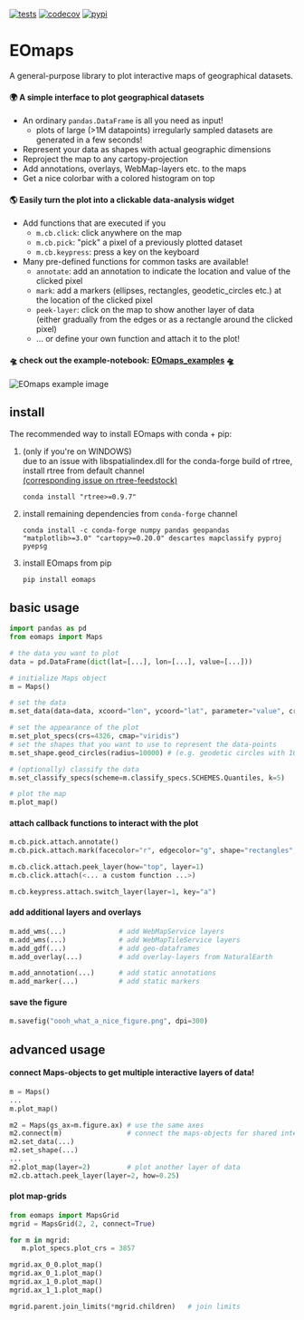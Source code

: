 [![tests](https://github.com/raphaelquast/EOmaps/actions/workflows/testMaps.yml/badge.svg?branch=master)](https://github.com/raphaelquast/EOmaps/actions/workflows/testMaps.yml)
[![codecov](https://codecov.io/gh/raphaelquast/EOmaps/branch/dev/graph/badge.svg?token=25M85P7MJG)](https://codecov.io/gh/raphaelquast/EOmaps)
[![pypi](https://img.shields.io/pypi/v/eomaps)](https://pypi.org/project/eomaps/)
# EOmaps

A general-purpose library to plot interactive maps of geographical datasets.

#### 🌍 A simple interface to plot geographical datasets  
- An ordinary `pandas.DataFrame` is all you need as input!
  - plots of large (>1M datapoints) irregularly sampled datasets are generated in a few seconds!
- Represent your data as shapes with actual geographic dimensions
- Reproject the map to any cartopy-projection
- Add annotations, overlays, WebMap-layers etc. to the maps
- Get a nice colorbar with a colored histogram on top  

#### 🌎 Easily turn the plot into a clickable data-analysis widget  
- Add functions that are executed if you
  - `m.cb.click`: click anywhere on the map
  - `m.cb.pick`: "pick" a pixel of a previously plotted dataset
  - `m.cb.keypress`: press a key on the keyboard
- Many pre-defined functions for common tasks are available!
  - `annotate`: add an annotation to indicate the location and value of the clicked pixel
  - `mark`: add a markers (ellipses, rectangles, geodetic_circles etc.) at the location of the clicked pixel
  - `peek-layer`: click on the map to show another layer of data  
    (either gradually from the edges or as a rectangle around the clicked pixel)
  - ... or define your own function and attach it to the plot!

#### 🛸 check out the example-notebook:  [EOmaps_examples](https://github.com/raphaelquast/maps/blob/dev/examples/EOmaps_examples.ipynb) 🛸

![EOmaps example image](https://github.com/raphaelquast/EOmaps/blob/dev/examples/example_image.png?raw=true)

## install
The recommended way to install EOmaps with conda + pip:

1. (only if you're on WINDOWS)  
   due to an issue with libspatialindex.dll for the conda-forge build of rtree, install rtree from default channel  
   [(corresponding issue on rtree-feedstock)](https://github.com/conda-forge/rtree-feedstock/issues/31)
   ```
   conda install "rtree>=0.9.7"
   ```
2. install remaining dependencies from `conda-forge` channel
   ```
   conda install -c conda-forge numpy pandas geopandas "matplotlib>=3.0" "cartopy>=0.20.0" descartes mapclassify pyproj pyepsg
   ```
3. install EOmaps from pip
   ```
   pip install eomaps
   ```

## basic usage
```python
import pandas as pd
from eomaps import Maps

# the data you want to plot
data = pd.DataFrame(dict(lat=[...], lon=[...], value=[...]))

# initialize Maps object
m = Maps()

# set the data
m.set_data(data=data, xcoord="lon", ycoord="lat", parameter="value", crs=4326)

# set the appearance of the plot
m.set_plot_specs(crs=4326, cmap="viridis")
# set the shapes that you want to use to represent the data-points
m.set_shape.geod_circles(radius=10000) # (e.g. geodetic circles with 10km radius)

# (optionally) classify the data
m.set_classify_specs(scheme=m.classify_specs.SCHEMES.Quantiles, k=5)

# plot the map
m.plot_map()
```
#### attach callback functions to interact with the plot
```python
m.cb.pick.attach.annotate()
m.cb.pick.attach.mark(facecolor="r", edgecolor="g", shape="rectangles", radius=1, radius_crs=4326)

m.cb.click.attach.peek_layer(how="top", layer=1)
m.cb.click.attach(<... a custom function ...>)

m.cb.keypress.attach.switch_layer(layer=1, key="a")
```
#### add additional layers and overlays
```python
m.add_wms(...)             # add WebMapService layers
m.add_wms(...)             # add WebMapTileService layers
m.add_gdf(...)             # add geo-dataframes
m.add_overlay(...)         # add overlay-layers from NaturalEarth

m.add_annotation(...)      # add static annotations
m.add_marker(...)          # add static markers
```
#### save the figure
```python
m.savefig("oooh_what_a_nice_figure.png", dpi=300)  
```
## advanced usage
#### connect Maps-objects to get multiple interactive layers of data!
```python
m = Maps()
...
m.plot_map()

m2 = Maps(gs_ax=m.figure.ax) # use the same axes
m2.connect(m)                # connect the maps-objects for shared interactivity
m2.set_data(...)
m2.set_shape(...)
...
m2.plot_map(layer=2)         # plot another layer of data
m2.cb.attach.peek_layer(layer=2, how=0.25)
```
#### plot map-grids
```python
from eomaps import MapsGrid
mgrid = MapsGrid(2, 2, connect=True)

for m in mgrid:
   m.plot_specs.plot_crs = 3857

mgrid.ax_0_0.plot_map()
mgrid.ax_0_1.plot_map()
mgrid.ax_1_0.plot_map()
mgrid.ax_1_1.plot_map()

mgrid.parent.join_limits(*mgrid.children)   # join limits
```
